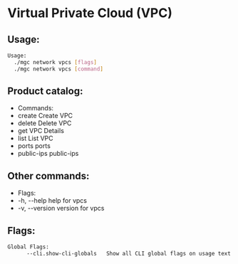 # Virtual Private Cloud (VPC)

## Usage:
```bash
Usage:
  ./mgc network vpcs [flags]
  ./mgc network vpcs [command]
```

## Product catalog:
- Commands:
- create      Create VPC
- delete      Delete VPC
- get         VPC Details
- list        List VPC
- ports       ports
- public-ips  public-ips

## Other commands:
- Flags:
- -h, --help      help for vpcs
- -v, --version   version for vpcs

## Flags:
```bash
Global Flags:
      --cli.show-cli-globals   Show all CLI global flags on usage text
```

